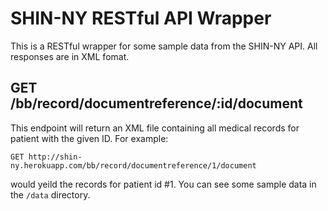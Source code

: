 # SHIN-NY RESTful API Wrapper

This is a RESTful wrapper for some sample data from the SHIN-NY API.  All
responses are in XML fomat.

## GET /bb/record/documentreference/:id/document

This endpoint will return an XML file containing all medical records for patient
with the given ID.  For example:

    GET http://shin-ny.herokuapp.com/bb/record/documentreference/1/document

would yeild the records for patient id #1.  You can see some sample data in the
`/data` directory.
